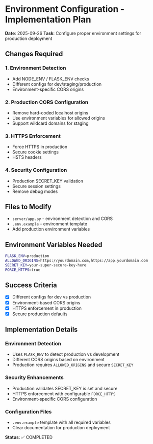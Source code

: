 # Environment Configuration - Implementation Plan

**Date**: 2025-09-26
**Task**: Configure proper environment settings for production deployment

## Changes Required

### 1. Environment Detection
- Add NODE_ENV / FLASK_ENV checks
- Different configs for dev/staging/production
- Environment-specific CORS origins

### 2. Production CORS Configuration
- Remove hard-coded localhost origins
- Use environment variables for allowed origins
- Support wildcard domains for staging

### 3. HTTPS Enforcement
- Force HTTPS in production
- Secure cookie settings
- HSTS headers

### 4. Security Configuration
- Production SECRET_KEY validation
- Secure session settings
- Remove debug modes

## Files to Modify
- `server/app.py` - environment detection and CORS
- `.env.example` - environment template
- Add production environment variables

## Environment Variables Needed
```bash
FLASK_ENV=production
ALLOWED_ORIGINS=https://yourdomain.com,https://app.yourdomain.com
SECRET_KEY=your-super-secure-key-here
FORCE_HTTPS=true
```

## Success Criteria
- [x] Different configs for dev vs production
- [x] Environment-based CORS origins
- [x] HTTPS enforcement in production
- [x] Secure production defaults

## Implementation Details

### Environment Detection
- Uses `FLASK_ENV` to detect production vs development
- Different CORS origins based on environment
- Production requires `ALLOWED_ORIGINS` and secure `SECRET_KEY`

### Security Enhancements
- Production validates SECRET_KEY is set and secure
- HTTPS enforcement with configurable `FORCE_HTTPS`
- Environment-specific CORS configuration

### Configuration Files
- `.env.example` template with all required variables
- Clear documentation for production deployment

**Status**: ✅ COMPLETED